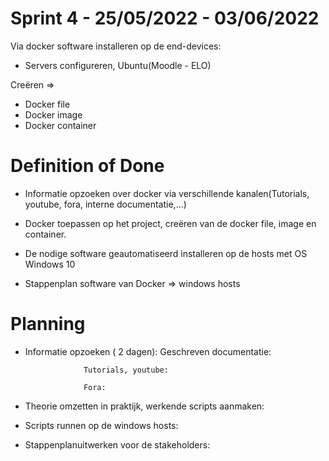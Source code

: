 # Sprint 4 - 25/05/2022 - 03/06/2022

Via docker software installeren op de end-devices:

-	Servers configureren, Ubuntu(Moodle - ELO)

Creëren =>

-	Docker file
-	Docker image
-	Docker container

# Definition of Done


-	Informatie opzoeken over docker via verschillende kanalen(Tutorials, youtube, fora, interne documentatie,...)

-	Docker toepassen op het project, creëren van de docker file, image en container.

-	De nodige software geautomatiseerd installeren op de hosts met OS Windows 10

-	Stappenplan software van Docker => windows hosts

# Planning

-	Informatie opzoeken ( 2 dagen):	 Geschreven documentatie: 
		
					 Tutorials, youtube:
						
					 Fora:
					
									
-	Theorie omzetten in praktijk, werkende scripts aanmaken:

-	Scripts runnen op de windows hosts:

-	Stappenplanuitwerken voor de stakeholders: 
